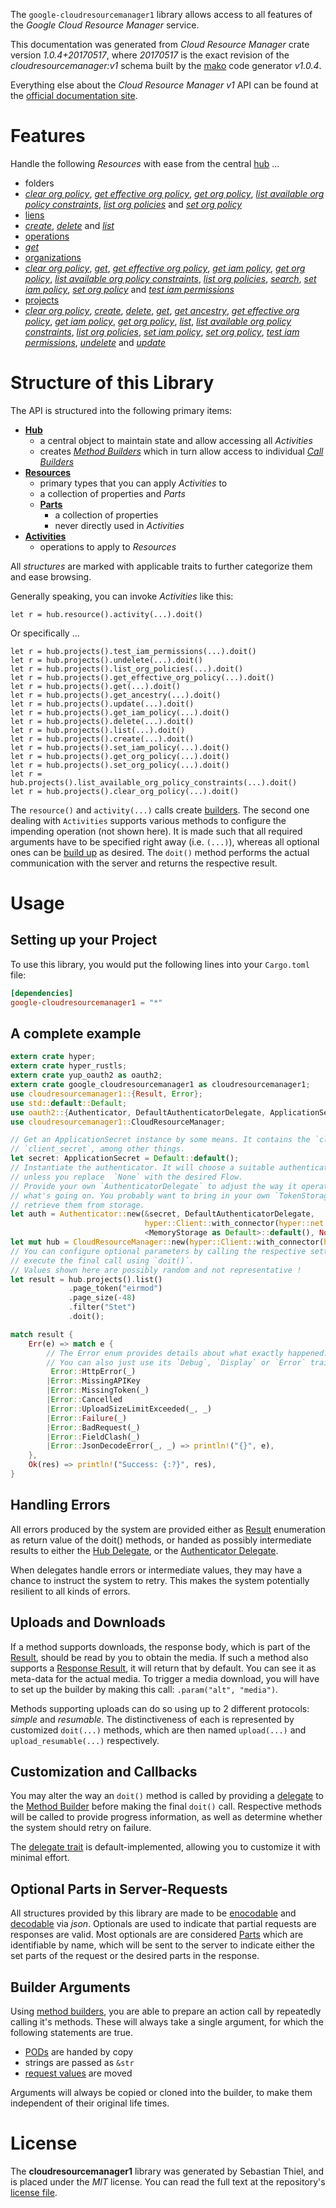 <!---
DO NOT EDIT !
This file was generated automatically from 'src/mako/api/README.md.mako'
DO NOT EDIT !
-->
The `google-cloudresourcemanager1` library allows access to all features of the *Google Cloud Resource Manager* service.

This documentation was generated from *Cloud Resource Manager* crate version *1.0.4+20170517*, where *20170517* is the exact revision of the *cloudresourcemanager:v1* schema built by the [mako](http://www.makotemplates.org/) code generator *v1.0.4*.

Everything else about the *Cloud Resource Manager* *v1* API can be found at the
[official documentation site](https://cloud.google.com/resource-manager).
# Features

Handle the following *Resources* with ease from the central [hub](https://docs.rs/google-cloudresourcemanager1/1.0.4+20170517/google_cloudresourcemanager1/struct.CloudResourceManager.html) ... 

* folders
 * [*clear org policy*](https://docs.rs/google-cloudresourcemanager1/1.0.4+20170517/google_cloudresourcemanager1/struct.FolderClearOrgPolicyCall.html), [*get effective org policy*](https://docs.rs/google-cloudresourcemanager1/1.0.4+20170517/google_cloudresourcemanager1/struct.FolderGetEffectiveOrgPolicyCall.html), [*get org policy*](https://docs.rs/google-cloudresourcemanager1/1.0.4+20170517/google_cloudresourcemanager1/struct.FolderGetOrgPolicyCall.html), [*list available org policy constraints*](https://docs.rs/google-cloudresourcemanager1/1.0.4+20170517/google_cloudresourcemanager1/struct.FolderListAvailableOrgPolicyConstraintCall.html), [*list org policies*](https://docs.rs/google-cloudresourcemanager1/1.0.4+20170517/google_cloudresourcemanager1/struct.FolderListOrgPolicyCall.html) and [*set org policy*](https://docs.rs/google-cloudresourcemanager1/1.0.4+20170517/google_cloudresourcemanager1/struct.FolderSetOrgPolicyCall.html)
* [liens](https://docs.rs/google-cloudresourcemanager1/1.0.4+20170517/google_cloudresourcemanager1/struct.Lien.html)
 * [*create*](https://docs.rs/google-cloudresourcemanager1/1.0.4+20170517/google_cloudresourcemanager1/struct.LienCreateCall.html), [*delete*](https://docs.rs/google-cloudresourcemanager1/1.0.4+20170517/google_cloudresourcemanager1/struct.LienDeleteCall.html) and [*list*](https://docs.rs/google-cloudresourcemanager1/1.0.4+20170517/google_cloudresourcemanager1/struct.LienListCall.html)
* [operations](https://docs.rs/google-cloudresourcemanager1/1.0.4+20170517/google_cloudresourcemanager1/struct.Operation.html)
 * [*get*](https://docs.rs/google-cloudresourcemanager1/1.0.4+20170517/google_cloudresourcemanager1/struct.OperationGetCall.html)
* [organizations](https://docs.rs/google-cloudresourcemanager1/1.0.4+20170517/google_cloudresourcemanager1/struct.Organization.html)
 * [*clear org policy*](https://docs.rs/google-cloudresourcemanager1/1.0.4+20170517/google_cloudresourcemanager1/struct.OrganizationClearOrgPolicyCall.html), [*get*](https://docs.rs/google-cloudresourcemanager1/1.0.4+20170517/google_cloudresourcemanager1/struct.OrganizationGetCall.html), [*get effective org policy*](https://docs.rs/google-cloudresourcemanager1/1.0.4+20170517/google_cloudresourcemanager1/struct.OrganizationGetEffectiveOrgPolicyCall.html), [*get iam policy*](https://docs.rs/google-cloudresourcemanager1/1.0.4+20170517/google_cloudresourcemanager1/struct.OrganizationGetIamPolicyCall.html), [*get org policy*](https://docs.rs/google-cloudresourcemanager1/1.0.4+20170517/google_cloudresourcemanager1/struct.OrganizationGetOrgPolicyCall.html), [*list available org policy constraints*](https://docs.rs/google-cloudresourcemanager1/1.0.4+20170517/google_cloudresourcemanager1/struct.OrganizationListAvailableOrgPolicyConstraintCall.html), [*list org policies*](https://docs.rs/google-cloudresourcemanager1/1.0.4+20170517/google_cloudresourcemanager1/struct.OrganizationListOrgPolicyCall.html), [*search*](https://docs.rs/google-cloudresourcemanager1/1.0.4+20170517/google_cloudresourcemanager1/struct.OrganizationSearchCall.html), [*set iam policy*](https://docs.rs/google-cloudresourcemanager1/1.0.4+20170517/google_cloudresourcemanager1/struct.OrganizationSetIamPolicyCall.html), [*set org policy*](https://docs.rs/google-cloudresourcemanager1/1.0.4+20170517/google_cloudresourcemanager1/struct.OrganizationSetOrgPolicyCall.html) and [*test iam permissions*](https://docs.rs/google-cloudresourcemanager1/1.0.4+20170517/google_cloudresourcemanager1/struct.OrganizationTestIamPermissionCall.html)
* [projects](https://docs.rs/google-cloudresourcemanager1/1.0.4+20170517/google_cloudresourcemanager1/struct.Project.html)
 * [*clear org policy*](https://docs.rs/google-cloudresourcemanager1/1.0.4+20170517/google_cloudresourcemanager1/struct.ProjectClearOrgPolicyCall.html), [*create*](https://docs.rs/google-cloudresourcemanager1/1.0.4+20170517/google_cloudresourcemanager1/struct.ProjectCreateCall.html), [*delete*](https://docs.rs/google-cloudresourcemanager1/1.0.4+20170517/google_cloudresourcemanager1/struct.ProjectDeleteCall.html), [*get*](https://docs.rs/google-cloudresourcemanager1/1.0.4+20170517/google_cloudresourcemanager1/struct.ProjectGetCall.html), [*get ancestry*](https://docs.rs/google-cloudresourcemanager1/1.0.4+20170517/google_cloudresourcemanager1/struct.ProjectGetAncestryCall.html), [*get effective org policy*](https://docs.rs/google-cloudresourcemanager1/1.0.4+20170517/google_cloudresourcemanager1/struct.ProjectGetEffectiveOrgPolicyCall.html), [*get iam policy*](https://docs.rs/google-cloudresourcemanager1/1.0.4+20170517/google_cloudresourcemanager1/struct.ProjectGetIamPolicyCall.html), [*get org policy*](https://docs.rs/google-cloudresourcemanager1/1.0.4+20170517/google_cloudresourcemanager1/struct.ProjectGetOrgPolicyCall.html), [*list*](https://docs.rs/google-cloudresourcemanager1/1.0.4+20170517/google_cloudresourcemanager1/struct.ProjectListCall.html), [*list available org policy constraints*](https://docs.rs/google-cloudresourcemanager1/1.0.4+20170517/google_cloudresourcemanager1/struct.ProjectListAvailableOrgPolicyConstraintCall.html), [*list org policies*](https://docs.rs/google-cloudresourcemanager1/1.0.4+20170517/google_cloudresourcemanager1/struct.ProjectListOrgPolicyCall.html), [*set iam policy*](https://docs.rs/google-cloudresourcemanager1/1.0.4+20170517/google_cloudresourcemanager1/struct.ProjectSetIamPolicyCall.html), [*set org policy*](https://docs.rs/google-cloudresourcemanager1/1.0.4+20170517/google_cloudresourcemanager1/struct.ProjectSetOrgPolicyCall.html), [*test iam permissions*](https://docs.rs/google-cloudresourcemanager1/1.0.4+20170517/google_cloudresourcemanager1/struct.ProjectTestIamPermissionCall.html), [*undelete*](https://docs.rs/google-cloudresourcemanager1/1.0.4+20170517/google_cloudresourcemanager1/struct.ProjectUndeleteCall.html) and [*update*](https://docs.rs/google-cloudresourcemanager1/1.0.4+20170517/google_cloudresourcemanager1/struct.ProjectUpdateCall.html)




# Structure of this Library

The API is structured into the following primary items:

* **[Hub](https://docs.rs/google-cloudresourcemanager1/1.0.4+20170517/google_cloudresourcemanager1/struct.CloudResourceManager.html)**
    * a central object to maintain state and allow accessing all *Activities*
    * creates [*Method Builders*](https://docs.rs/google-cloudresourcemanager1/1.0.4+20170517/google_cloudresourcemanager1/trait.MethodsBuilder.html) which in turn
      allow access to individual [*Call Builders*](https://docs.rs/google-cloudresourcemanager1/1.0.4+20170517/google_cloudresourcemanager1/trait.CallBuilder.html)
* **[Resources](https://docs.rs/google-cloudresourcemanager1/1.0.4+20170517/google_cloudresourcemanager1/trait.Resource.html)**
    * primary types that you can apply *Activities* to
    * a collection of properties and *Parts*
    * **[Parts](https://docs.rs/google-cloudresourcemanager1/1.0.4+20170517/google_cloudresourcemanager1/trait.Part.html)**
        * a collection of properties
        * never directly used in *Activities*
* **[Activities](https://docs.rs/google-cloudresourcemanager1/1.0.4+20170517/google_cloudresourcemanager1/trait.CallBuilder.html)**
    * operations to apply to *Resources*

All *structures* are marked with applicable traits to further categorize them and ease browsing.

Generally speaking, you can invoke *Activities* like this:

```Rust,ignore
let r = hub.resource().activity(...).doit()
```

Or specifically ...

```ignore
let r = hub.projects().test_iam_permissions(...).doit()
let r = hub.projects().undelete(...).doit()
let r = hub.projects().list_org_policies(...).doit()
let r = hub.projects().get_effective_org_policy(...).doit()
let r = hub.projects().get(...).doit()
let r = hub.projects().get_ancestry(...).doit()
let r = hub.projects().update(...).doit()
let r = hub.projects().get_iam_policy(...).doit()
let r = hub.projects().delete(...).doit()
let r = hub.projects().list(...).doit()
let r = hub.projects().create(...).doit()
let r = hub.projects().set_iam_policy(...).doit()
let r = hub.projects().get_org_policy(...).doit()
let r = hub.projects().set_org_policy(...).doit()
let r = hub.projects().list_available_org_policy_constraints(...).doit()
let r = hub.projects().clear_org_policy(...).doit()
```

The `resource()` and `activity(...)` calls create [builders][builder-pattern]. The second one dealing with `Activities` 
supports various methods to configure the impending operation (not shown here). It is made such that all required arguments have to be 
specified right away (i.e. `(...)`), whereas all optional ones can be [build up][builder-pattern] as desired.
The `doit()` method performs the actual communication with the server and returns the respective result.

# Usage

## Setting up your Project

To use this library, you would put the following lines into your `Cargo.toml` file:

```toml
[dependencies]
google-cloudresourcemanager1 = "*"
```

## A complete example

```Rust
extern crate hyper;
extern crate hyper_rustls;
extern crate yup_oauth2 as oauth2;
extern crate google_cloudresourcemanager1 as cloudresourcemanager1;
use cloudresourcemanager1::{Result, Error};
use std::default::Default;
use oauth2::{Authenticator, DefaultAuthenticatorDelegate, ApplicationSecret, MemoryStorage};
use cloudresourcemanager1::CloudResourceManager;

// Get an ApplicationSecret instance by some means. It contains the `client_id` and 
// `client_secret`, among other things.
let secret: ApplicationSecret = Default::default();
// Instantiate the authenticator. It will choose a suitable authentication flow for you, 
// unless you replace  `None` with the desired Flow.
// Provide your own `AuthenticatorDelegate` to adjust the way it operates and get feedback about 
// what's going on. You probably want to bring in your own `TokenStorage` to persist tokens and
// retrieve them from storage.
let auth = Authenticator::new(&secret, DefaultAuthenticatorDelegate,
                              hyper::Client::with_connector(hyper::net::HttpsConnector::new(hyper_rustls::TlsClient::new())),
                              <MemoryStorage as Default>::default(), None);
let mut hub = CloudResourceManager::new(hyper::Client::with_connector(hyper::net::HttpsConnector::new(hyper_rustls::TlsClient::new())), auth);
// You can configure optional parameters by calling the respective setters at will, and
// execute the final call using `doit()`.
// Values shown here are possibly random and not representative !
let result = hub.projects().list()
             .page_token("eirmod")
             .page_size(-48)
             .filter("Stet")
             .doit();

match result {
    Err(e) => match e {
        // The Error enum provides details about what exactly happened.
        // You can also just use its `Debug`, `Display` or `Error` traits
         Error::HttpError(_)
        |Error::MissingAPIKey
        |Error::MissingToken(_)
        |Error::Cancelled
        |Error::UploadSizeLimitExceeded(_, _)
        |Error::Failure(_)
        |Error::BadRequest(_)
        |Error::FieldClash(_)
        |Error::JsonDecodeError(_, _) => println!("{}", e),
    },
    Ok(res) => println!("Success: {:?}", res),
}

```
## Handling Errors

All errors produced by the system are provided either as [Result](https://docs.rs/google-cloudresourcemanager1/1.0.4+20170517/google_cloudresourcemanager1/enum.Result.html) enumeration as return value of 
the doit() methods, or handed as possibly intermediate results to either the 
[Hub Delegate](https://docs.rs/google-cloudresourcemanager1/1.0.4+20170517/google_cloudresourcemanager1/trait.Delegate.html), or the [Authenticator Delegate](https://docs.rs/yup-oauth2/*/yup_oauth2/trait.AuthenticatorDelegate.html).

When delegates handle errors or intermediate values, they may have a chance to instruct the system to retry. This 
makes the system potentially resilient to all kinds of errors.

## Uploads and Downloads
If a method supports downloads, the response body, which is part of the [Result](https://docs.rs/google-cloudresourcemanager1/1.0.4+20170517/google_cloudresourcemanager1/enum.Result.html), should be
read by you to obtain the media.
If such a method also supports a [Response Result](https://docs.rs/google-cloudresourcemanager1/1.0.4+20170517/google_cloudresourcemanager1/trait.ResponseResult.html), it will return that by default.
You can see it as meta-data for the actual media. To trigger a media download, you will have to set up the builder by making
this call: `.param("alt", "media")`.

Methods supporting uploads can do so using up to 2 different protocols: 
*simple* and *resumable*. The distinctiveness of each is represented by customized 
`doit(...)` methods, which are then named `upload(...)` and `upload_resumable(...)` respectively.

## Customization and Callbacks

You may alter the way an `doit()` method is called by providing a [delegate](https://docs.rs/google-cloudresourcemanager1/1.0.4+20170517/google_cloudresourcemanager1/trait.Delegate.html) to the 
[Method Builder](https://docs.rs/google-cloudresourcemanager1/1.0.4+20170517/google_cloudresourcemanager1/trait.CallBuilder.html) before making the final `doit()` call. 
Respective methods will be called to provide progress information, as well as determine whether the system should 
retry on failure.

The [delegate trait](https://docs.rs/google-cloudresourcemanager1/1.0.4+20170517/google_cloudresourcemanager1/trait.Delegate.html) is default-implemented, allowing you to customize it with minimal effort.

## Optional Parts in Server-Requests

All structures provided by this library are made to be [enocodable](https://docs.rs/google-cloudresourcemanager1/1.0.4+20170517/google_cloudresourcemanager1/trait.RequestValue.html) and 
[decodable](https://docs.rs/google-cloudresourcemanager1/1.0.4+20170517/google_cloudresourcemanager1/trait.ResponseResult.html) via *json*. Optionals are used to indicate that partial requests are responses 
are valid.
Most optionals are are considered [Parts](https://docs.rs/google-cloudresourcemanager1/1.0.4+20170517/google_cloudresourcemanager1/trait.Part.html) which are identifiable by name, which will be sent to 
the server to indicate either the set parts of the request or the desired parts in the response.

## Builder Arguments

Using [method builders](https://docs.rs/google-cloudresourcemanager1/1.0.4+20170517/google_cloudresourcemanager1/trait.CallBuilder.html), you are able to prepare an action call by repeatedly calling it's methods.
These will always take a single argument, for which the following statements are true.

* [PODs][wiki-pod] are handed by copy
* strings are passed as `&str`
* [request values](https://docs.rs/google-cloudresourcemanager1/1.0.4+20170517/google_cloudresourcemanager1/trait.RequestValue.html) are moved

Arguments will always be copied or cloned into the builder, to make them independent of their original life times.

[wiki-pod]: http://en.wikipedia.org/wiki/Plain_old_data_structure
[builder-pattern]: http://en.wikipedia.org/wiki/Builder_pattern
[google-go-api]: https://github.com/google/google-api-go-client

# License
The **cloudresourcemanager1** library was generated by Sebastian Thiel, and is placed 
under the *MIT* license.
You can read the full text at the repository's [license file][repo-license].

[repo-license]: https://github.com/Byron/google-apis-rsblob/master/LICENSE.md
